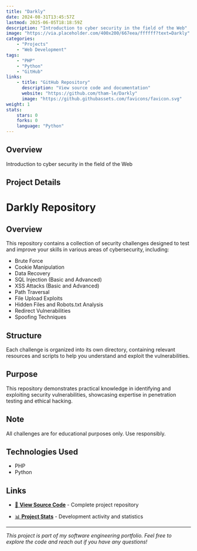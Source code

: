 ```yaml
---
title: "Darkly"
date: 2024-08-31T13:45:57Z
lastmod: 2025-06-05T18:18:59Z
description: "Introduction to cyber security in the field of the Web"
image: "https://via.placeholder.com/400x200/667eea/ffffff?text=Darkly"
categories:
    - "Projects"
    - "Web Development"
tags:
    - "PHP"
    - "Python"
    - "GitHub"
links:
    - title: "GitHub Repository"
      description: "View source code and documentation"
      website: "https://github.com/tham-le/Darkly"
      image: "https://github.githubassets.com/favicons/favicon.svg"
weight: 1
stats:
    stars: 0
    forks: 0
    language: "Python"
---
```


## Overview

Introduction to cyber security in the field of the Web

## Project Details

# Darkly Repository

## Overview
This repository contains a collection of security challenges designed to test and improve your skills in various areas of cybersecurity, including:

- Brute Force
- Cookie Manipulation
- Data Recovery
- SQL Injection (Basic and Advanced)
- XSS Attacks (Basic and Advanced)
- Path Traversal
- File Upload Exploits
- Hidden Files and Robots.txt Analysis
- Redirect Vulnerabilities
- Spoofing Techniques

## Structure
Each challenge is organized into its own directory, containing relevant resources and scripts to help you understand and exploit the vulnerabilities.

## Purpose
This repository demonstrates practical knowledge in identifying and exploiting security vulnerabilities, showcasing expertise in penetration testing and ethical hacking.

## Note
All challenges are for educational purposes only. Use responsibly.

## Technologies Used

- PHP
- Python

## Links

- [📂 **View Source Code**](https://github.com/tham-le/Darkly) - Complete project repository

- [📊 **Project Stats**](https://github.com/tham-le/Darkly/pulse) - Development activity and statistics

---

*This project is part of my software engineering portfolio. Feel free to explore the code and reach out if you have any questions!*
